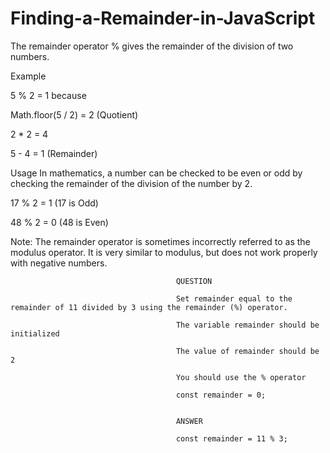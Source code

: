 # Finding-a-Remainder-in-JavaScript

The remainder operator % gives the remainder of the division of two numbers.

Example

5 % 2 = 1 because

Math.floor(5 / 2) = 2 (Quotient)

2 * 2 = 4

5 - 4 = 1 (Remainder)

Usage
In mathematics, a number can be checked to be even or odd by checking the remainder of the division of the number by 2.

17 % 2 = 1 (17 is Odd)

48 % 2 = 0 (48 is Even)

Note: The remainder operator is sometimes incorrectly referred to as the modulus operator. It is very similar to modulus, but does not work properly with negative numbers.


                                         QUESTION
                                         
                                         Set remainder equal to the remainder of 11 divided by 3 using the remainder (%) operator.
                                          
                                         The variable remainder should be initialized
                                         
                                         The value of remainder should be 2
                                          
                                         You should use the % operator
                                         
                                         const remainder = 0;
                                         
                                         
                                         ANSWER
                                         
                                         const remainder = 11 % 3;
